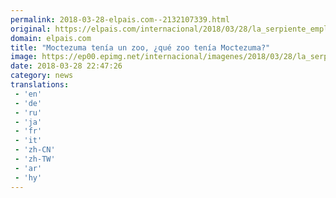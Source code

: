```yaml
---
permalink: 2018-03-28-elpais.com--2132107339.html
original: https://elpais.com/internacional/2018/03/28/la_serpiente_emplumada/1522262880_869783.html#?ref=rss&format=simple&link=link
domain: elpais.com
title: "Moctezuma tenía un zoo, ¿qué zoo tenía Moctezuma?"
image: https://ep00.epimg.net/internacional/imagenes/2018/03/28/la_serpiente_emplumada/1522262880_869783_1522263352_rrss_normal.jpg
date: 2018-03-28 22:47:26
category: news
translations: 
 - 'en'
 - 'de'
 - 'ru'
 - 'ja'
 - 'fr'
 - 'it'
 - 'zh-CN'
 - 'zh-TW'
 - 'ar'
 - 'hy'
---
```


